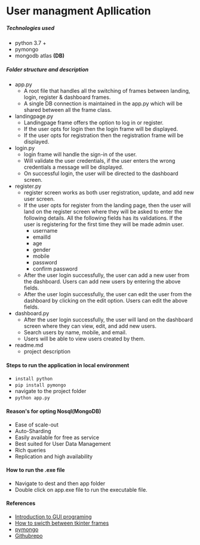 # User managment Apllication

##### Technologies used
- python 3.7 +
- pymongo
- mongodb atlas **(DB)**

##### Folder structure and description
- app.py
    - A root file that handles all the switching of frames between landing, login, register & dashboard frames.
    - A single DB connection is maintained in the app.py which will be shared between all the frame class.
- landingpage.py
    - Landingpage frame offers the option to log in or register.
    - If the user opts for login then the login frame will be displayed.
    - If the user opts for registration then the registration frame will be displayed.
- login.py
    - login frame will handle the sign-in of the user.
    - Will validate the user credentials, if the user enters the wrong credentials a message will be displayed.
    - On successful login, the user will be directed to the dashboard screen.
- register.py
    - register screen works as both user registration, update, and add new user screen.
    - If the user opts for register from the landing page, then the user will land on the register screen where they will be asked to enter the following details. All the following fields has its validations. If the user is registering for the first time they will be made admin user.
        - username
        - emailId
        - age
        - gender
        - mobile
        - password
        - confirm password
    - After the user login successfully, the user can add a new user from the dashboard. Users can add new users by entering the above fields.
    - After the user login successfully, the user can edit the user from the dashboard by clicking on the edit option. Users can edit the above fields.
- dashboard.py
    - After the user login successfully, the user will land on the dashboard screen where they can view, edit, and add new users.
    - Search users by name, mobile, and email.
    - Users will be able to view users created by them.
- readme.md
    - project description

#### Steps to run the application in local environment
- ``install python``
- ``pip install pymongo``
- navigate to the project folder
- ``python app.py``

#### Reason's for opting Nosql(MongoDB)
- Ease of scale-out 
- Auto-Sharding
- Easily available for free as service
- Best suited for User Data Management
- Rich queries
- Replication and high availability

#### How to run the .exe file
- Navigate to dest and then app folder
- Double click on app.exe file to run the executable file.

#### References
- [Introduction to GUI programing](https://python-textbok.readthedocs.io/en/1.0/Introduction_to_GUI_Programming.html) 
- [How to swicth between tkinter frames](https://stackoverflow.com/questions/7546050/switch-between-two-frames-in-tkinter#:~:text=One%20way%20to%20switch%20frames,use%20any%20generic%20Frame%20class.)
- [pymongo](https://api.mongodb.com/python/current/tutorial.html)
- [Githubrepo](https://github.com/pushkarchand/pythongui)
    
    
